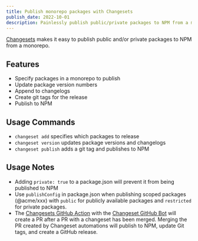 ```yaml
---
title: Publish monorepo packages with Changesets
publish_date: 2022-10-01
description: Painlessly publish public/private packages to NPM from a monorepo.
---
```


[Changesets](https://github.com/changesets/changesets) makes it easy to publish public and/or private packages to NPM from a monorepo.

## Features
- Specify packages in a monorepo to publish
- Update package version numbers
- Append to changelogs
- Create git tags for the release
- Publish to NPM

## Usage Commands
- `changeset add` specifies which packages to release
- `changeset version` updates package versions and changelogs
- `changeset publish` adds a git tag and publishes to NPM

## Usage Notes
- Adding `private: true` to a package.json will prevent it from being published to NPM
- Use `publishConfig` in package.json when publishing scoped packages (@acme/xxx) with `public` for publicly available packages and `restricted` for private packages.
- The [Changesets GitHub Action](https://github.com/changesets/action) with the [Changeset GitHub Bot](https://github.com/apps/changeset-bot) will create a PR after a PR with a changeset has been merged. Merging the PR created by Changeset automations will publish to NPM, update Git tags, and create a GitHub release.
